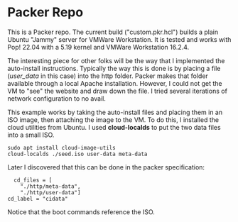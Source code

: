 # Packer Repo

This is a Packer repo.  The current build ("custom.pkr.hcl") builds a plain Ubuntu "Jammy" server for VMWare Workstation.  It is tested and works with Pop! 22.04 with a 5.19 kernel and VMWare Workstation 16.2.4.

The interesting piece for other folks will be the way that I implemented the auto-install instructions.  Typically the way this is done is by placing a file (_user\_data_ in this case) into the http folder.  Packer makes that folder available through a local Apache installation.  However, I could not get the VM to "see" the website and draw down the file.  I tried several iterations of network configuration to no avail.

This example works by taking the auto-install files and placing them in an ISO image, then attaching the image to the VM.  To do this, I installed the cloud utilities from Ubuntu.  I used __cloud-localds__ to put the two data files into a small ISO.

    sudo apt install cloud-image-utils
    cloud-localds ./seed.iso user-data meta-data

Later I discovered that this can be done in the packer specification:

      cd_files = [
        "./http/meta-data",
        "./http/user-data"]
    cd_label = "cidata"

Notice that the boot commands reference the ISO.